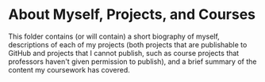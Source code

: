 # About Myself, Projects, and Courses

This folder contains (or will contain) a short biography of myself, descriptions of each of my projects (both projects that are publishable
to GitHub and projects that I cannot publish, such as course projects that professors haven't given permission to publish), and 
a brief summary of the content my coursework has covered.
